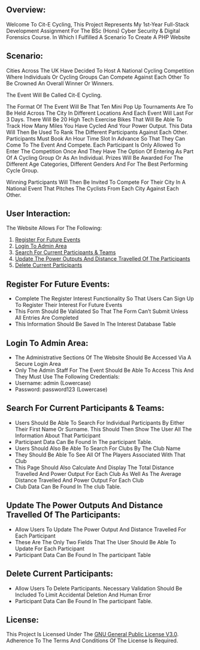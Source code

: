 ## Overview:

Welcome To Cit-E Cycling, This Project Represents My 1st-Year Full-Stack Development Assignment For The BSc (Hons) Cyber Security & Digital Forensics Course. In Which I Fulfilled A Scenario To Create A PHP Website

## Scenario:

Cities Across The UK Have Decided To Host A National Cycling Competition Where Individuals Or Cycling Groups Can Compete Against Each Other To Be Crowned An Overall Winner Or Winners. 

The Event Will Be Called Cit-E Cycling.

The Format Of The Event Will Be That Ten Mini Pop Up Tournaments Are To Be Held Across The City In Different Locations And Each Event Will Last For 3 Days. There Will Be 20 High Tech Exercise Bikes That Will Be Able To Track How Many Miles You Have Cycled And Your Power Output. This Data Will Then Be Used To Rank The Different Participants Against Each Other. Participants Must Book An Hour Time Slot In Advance So That They Can Come To The Event And Compete. Each Participant Is Only Allowed To Enter The Competition Once And They Have The Option Of Entering As Part Of A Cycling Group Or As An Individual. Prizes Will Be Awarded For The Different Age Categories, Different Genders And For The Best Performing Cycle Group. 

Winning Participants Will Then Be Invited To Compete For Their City In A National Event That Pitches The Cyclists From Each City Against Each Other. 

## User Interaction:

The Website Allows For The Following:

1. [Register For Future Events](#register-for-future-events)
2. [Login To Admin Area](#login-to-admin-area)
3. [Search For Current Participants & Teams](#search-for-current-participants--teams)
4. [Update The Power Outputs And Distance Travelled Of The Participants](#update-the-power-outputs-and-distance-travelled-of-the-participants)
5. [Delete Current Participants](#delete-current-participants)

## Register For Future Events:

- Complete The Register Interest Functionality So That Users Can Sign Up To Register Their Interest For Future Events
- This Form Should Be Validated So That The Form Can’t Submit Unless All Entries Are Completed 
- This Information Should Be Saved In The Interest Database Table



## Login To Admin Area:

- The Administrative Sections Of The Website Should Be Accessed Via A Secure Login Area
- Only The Admin Staff For The Event Should Be Able To Access This And They Must Use The Following Credentials: 
- Username: admin (Lowercase)
- Password: password123 (Lowercase)

## Search For Current Participants & Teams:

- Users Should Be Able To Search For Individual Participants By Either Their First Name Or Surname. This Should Then Show The User All The Information About That Participant
- Participant Data Can Be Found In The participant Table.
- Users Should Also Be Able To Search For Clubs By The Club Name
- They Should Be Able To See All Of The Players Associated With That Club
- This Page Should Also Calculate And Display The Total Distance Travelled And Power Output For Each Club As Well As The Average Distance Travelled And Power Output For Each Club
- Club Data Can Be Found In The club Table.

## Update The Power Outputs And Distance Travelled Of The Participants:

- Allow Users To Update The Power Output And Distance Travelled For Each Participant
- These Are The Only Two Fields That The User Should Be Able To Update For Each Participant
- Participant Data Can Be Found In The participant Table

## Delete Current Participants:

- Allow Users To Delete Participants. Necessary Validation Should Be Included To Limit Accidental Deletion And Human Error
- Participant Data Can Be Found In The participant Table.

## License:

This Project Is Licensed Under The [GNU General Public License V3.0](LICENSE). Adherence To The Terms And Conditions Of The License Is Required.
